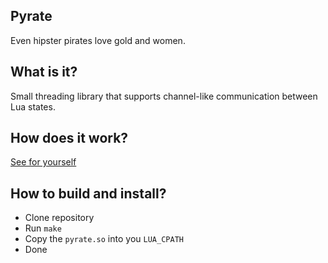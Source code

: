 ## Pyrate
Even hipster pirates love gold and women.

## What is it?
Small threading library that supports channel-like communication between Lua states.

## How does it work?
[See for yourself](https://github.com/vapourismo/pyrate/blob/master/example.lua)

## How to build and install?
 - Clone repository
 - Run `make`
 - Copy the `pyrate.so` into you `LUA_CPATH`
 - Done
